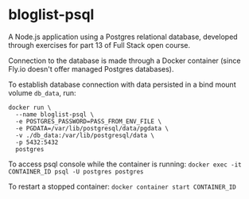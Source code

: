 # bloglist-psql

A Node.js application using a Postgres relational database, developed through exercises for part 13 of Full Stack open course.

Connection to the database is made through a Docker container (since Fly.io doesn't offer managed Postgres databases).

To establish database connection with data persisted in a bind mount volume `db_data`, run:

```
docker run \
  --name bloglist-psql \
  -e POSTGRES_PASSWORD=PASS_FROM_ENV_FILE \
  -e PGDATA=/var/lib/postgresql/data/pgdata \
  -v ./db_data:/var/lib/postgresql/data \
  -p 5432:5432
  postgres
```

To access psql console while the container is running:
`docker exec -it CONTAINER_ID psql -U postgres postgres`

To restart a stopped container:
`docker container start CONTAINER_ID`
